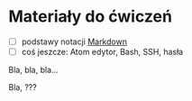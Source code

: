 # Materiały do ćwiczeń

- [ ] podstawy notacji [Markdown](https://daringfireball.net/projects/markdown/)
- [ ] coś jeszcze: Atom edytor, Bash, SSH, hasła

Bla, bla, bla...

Bla, ???
